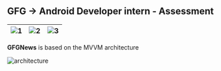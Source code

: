 ## GFG -> Android Developer intern - Assessment 

|  ![1](https://github.com/vickyrules/userContents/assets/73611313/b861348d-4c19-4d51-a0ff-d219bbe3d375) | ![2](https://github.com/vickyrules/userContents/assets/73611313/79bd4252-a8cd-4660-9b54-2db38a048e21)    |  ![3](https://github.com/vickyrules/userContents/assets/73611313/55b3087b-7939-404e-a8dd-8dacaf30ec3c)   |
|-----|-----|-----|


**GFGNews** is based on the MVVM architecture 

![architecture](https://github.com/vickyrules/GFG_Android/assets/73611313/77681718-7698-4577-ae92-4d5dae1bf6ba)


